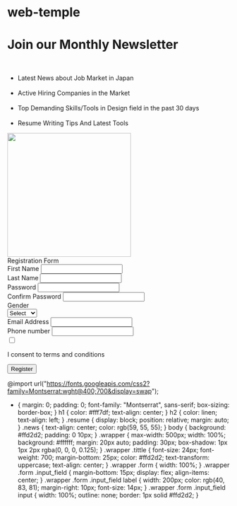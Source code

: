 # web-temple<!DOCTYPE html>
<html lang="en">
  <head>
    <meta charset="UTF-8" />
    <meta name="viewport" content="width=device-width, initial-scale=1.0" />
    <title>Monthly Newsletter</title>
    <link rel="stylesheet" href="styles.css" />
  </head>
  <body>
      <h1>Join our Monthly Newsletter</h1>
    <br />
      <ul class="news">
          <li> Latest News about Job Market in Japan</li>
          <br/>
          <li> Active Hiring Companies in the Market</li>
        <br />
          <li> Top Demanding Skills/Tools in Design field in the past 30 days</li>
        <br />
          <li> Resume Writing Tips And Latest Tools </li>
      </ul>
      <div>
<img class="resume" src="file:///Users/dangminhhuyen/Downloads/markus-winkler-7iSEHWsxPLw-unsplash.jpg" width="280px">
    <div class="wrapper">
      <div class="tittle">Registration Form</div>
      <div class="form">
        <div class="input_field">
          <label>First Name</label>
          <input type="text" class="input" />
        </div>
        <div class="input_field">
          <label>Last Name</label>
          <input type="text" class="input" />
        </div>
        <div class="input_field">
          <label>Password</label>
          <input type="password" class="input" />
        </div>
        <div class="input_field">
          <label>Confirm Password</label>
          <input type="password" class="input" />
        </div>
        <div class="input_field">
          <label>Gender</label>
          <div class="custom_select">
            <select>
              <option value="">Select</option>
              <option value="male">Male</option>
              <option value="female">Female</option>
            </select>
          </div>
        </div>
          <div class="input_field">
            <label>Email Address</label>
            <input type="text" class="input" />
          </div>
          <div class="input_field">
            <label>Phone number</label>
            <input type="phone" class="input" />
          </div>
          <div class="input_field terms">
            <label class="check">
              <input type="checkbox" />
              <span class="checkmark"> </span>
            </label>
            <p>I consent to terms and conditions</p>
          </div>
          <div class="input_field">
            <input type="submit" value="Register" class="btn"/>
          </div>
        </div>
      </div>
    </div>
</div>
  </body>
</html>

@import url("https://fonts.googleapis.com/css2?family=Montserrat:wght@400;700&display=swap");
* {
  margin: 0;
  padding: 0;
  font-family: "Montserrat", sans-serif;
  box-sizing: border-box;
}
h1 {
  color: #fff7df;
  text-align: center;
}
h2 {
  color: linen;
  text-align: left;
}
.resume {
  display: block;
  position: relative;
  margin: auto;
}
.news {
  text-align: center;
  color: rgb(59, 55, 55);
}
body {
  background: #ffd2d2;
  padding: 0 10px;
}
.wrapper {
  max-width: 500px;
  width: 100%;
  background: #ffffff;
  margin: 20px auto;
  padding: 30px;
  box-shadow: 1px 1px 2px rgba(0, 0, 0, 0.125);
}
.wrapper .tittle {
  font-size: 24px;
  font-weight: 700;
  margin-bottom: 25px;
  color: #ffd2d2;
  text-transform: uppercase;
  text-align: center;
}
.wrapper .form {
  width: 100%;
}
.wrapper .form .input_field {
  margin-bottom: 15px;
  display: flex;
  align-items: center;
}
.wrapper .form .input_field label {
  width: 200px;
  color: rgb(40, 83, 81);
  margin-right: 10px;
  font-size: 14px;
}
.wrapper .form .input_field input {
  width: 100%;
  outline: none;
  border: 1px solid #ffd2d2;
}
